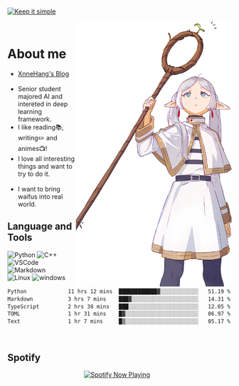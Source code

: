 <!---
<a href="https://github.com/MrXnneHang">     
  <img align="right" src="http://github-readme-streak-stats.herokuapp.com?user=MrXnneHang&mode=weekly" />              
</a>
-->  

<!-- https://readme-typing-svg.demolab.com/demo/  -->      
[![Keep it simple](https://readme-typing-svg.demolab.com?font=Fira+Code&size=16&pause=1000&vCenter=true&random=false&width=435&height=21&lines=见贤思齐焉+见不贤而内自省也)](https://git.io/typing-svg)          
<!-- Section : Visitors & last-commit & followers -->

<img align="right" src="assets/img/112468642_p0_master1200_f.png" width='350px' alt="芙莉莲">            
# About me 

- [XnneHang's Blog](https://xnnehang.top)            
- Senior student majored AI and intereted in deep learning framework.  
- I like reading📚, writing✏️ and animes📺!  
- I love all interesting things and want to try to do it.                
- I want to bring waifus into real world.  

## Language and Tools    

![Python](https://img.shields.io/badge/Python-14354C.svg?style=flat-square&logo=python&logoColor=white)
![C++](https://img.shields.io/badge/C++-00599C.svg?style=flat-square&logo=c%2B%2B&logoColor=white)
<br>
![VSCode](https://img.shields.io/badge/VSCode-007ACC?style=flat-square&logo=visual-studio-code&logoColor=white)
![Markdown](https://img.shields.io/badge/Markdown-000000.svg?style=flat-square&logo=markdown&logoColor=white)
<br/>
![Linux](https://img.shields.io/badge/Linux-FCC624?style=flat-square&logo=linux&logoColor=black)
![windows](https://img.shields.io/badge/windows-0078D6?style=flat-square&logo=windows&logoColor=white)
<br>


<!--START_SECTION:waka-->

```txt
Python             11 hrs 12 mins  ████████████▓░░░░░░░░░░░░   51.19 %
Markdown           3 hrs 7 mins    ███▓░░░░░░░░░░░░░░░░░░░░░   14.31 %
TypeScript         2 hrs 38 mins   ███░░░░░░░░░░░░░░░░░░░░░░   12.05 %
TOML               1 hr 31 mins    █▓░░░░░░░░░░░░░░░░░░░░░░░   06.97 %
Text               1 hr 7 mins     █▒░░░░░░░░░░░░░░░░░░░░░░░   05.17 %
```

<!--END_SECTION:waka-->  

## Spotify  

<p align="center">
  <a href="https://open.spotify.com/user/315wgpybdi5ixaz3zlcnjmtcflyy" target="_blank"><img src="https://xnne-spotify-playing.vercel.app/api/spotify?background_color=42f5b011&border_color=00000000" alt="Spotify Now Playing" width="450"/></a>    
</p>  
